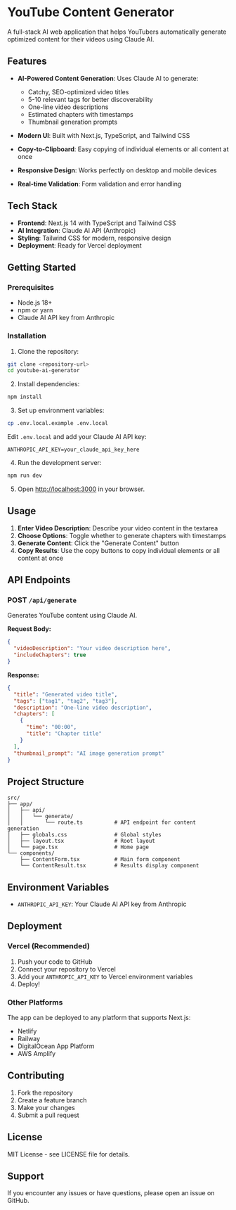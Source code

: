 # YouTube Content Generator

A full-stack AI web application that helps YouTubers automatically generate optimized content for their videos using Claude AI.

## Features

- **AI-Powered Content Generation**: Uses Claude AI to generate:
  - Catchy, SEO-optimized video titles
  - 5-10 relevant tags for better discoverability
  - One-line video descriptions
  - Estimated chapters with timestamps
  - Thumbnail generation prompts

- **Modern UI**: Built with Next.js, TypeScript, and Tailwind CSS
- **Copy-to-Clipboard**: Easy copying of individual elements or all content at once
- **Responsive Design**: Works perfectly on desktop and mobile devices
- **Real-time Validation**: Form validation and error handling

## Tech Stack

- **Frontend**: Next.js 14 with TypeScript and Tailwind CSS
- **AI Integration**: Claude AI API (Anthropic)
- **Styling**: Tailwind CSS for modern, responsive design
- **Deployment**: Ready for Vercel deployment

## Getting Started

### Prerequisites

- Node.js 18+ 
- npm or yarn
- Claude AI API key from Anthropic

### Installation

1. Clone the repository:
```bash
git clone <repository-url>
cd youtube-ai-generator
```

2. Install dependencies:
```bash
npm install
```

3. Set up environment variables:
```bash
cp .env.local.example .env.local
```

Edit `.env.local` and add your Claude AI API key:
```
ANTHROPIC_API_KEY=your_claude_api_key_here
```

4. Run the development server:
```bash
npm run dev
```

5. Open [http://localhost:3000](http://localhost:3000) in your browser.

## Usage

1. **Enter Video Description**: Describe your video content in the textarea
2. **Choose Options**: Toggle whether to generate chapters with timestamps
3. **Generate Content**: Click the "Generate Content" button
4. **Copy Results**: Use the copy buttons to copy individual elements or all content at once

## API Endpoints

### POST `/api/generate`

Generates YouTube content using Claude AI.

**Request Body:**
```json
{
  "videoDescription": "Your video description here",
  "includeChapters": true
}
```

**Response:**
```json
{
  "title": "Generated video title",
  "tags": ["tag1", "tag2", "tag3"],
  "description": "One-line video description",
  "chapters": [
    {
      "time": "00:00",
      "title": "Chapter title"
    }
  ],
  "thumbnail_prompt": "AI image generation prompt"
}
```

## Project Structure

```
src/
├── app/
│   ├── api/
│   │   └── generate/
│   │       └── route.ts          # API endpoint for content generation
│   ├── globals.css               # Global styles
│   ├── layout.tsx                # Root layout
│   └── page.tsx                  # Home page
└── components/
    ├── ContentForm.tsx           # Main form component
    └── ContentResult.tsx         # Results display component
```

## Environment Variables

- `ANTHROPIC_API_KEY`: Your Claude AI API key from Anthropic

## Deployment

### Vercel (Recommended)

1. Push your code to GitHub
2. Connect your repository to Vercel
3. Add your `ANTHROPIC_API_KEY` to Vercel environment variables
4. Deploy!

### Other Platforms

The app can be deployed to any platform that supports Next.js:
- Netlify
- Railway
- DigitalOcean App Platform
- AWS Amplify

## Contributing

1. Fork the repository
2. Create a feature branch
3. Make your changes
4. Submit a pull request

## License

MIT License - see LICENSE file for details.

## Support

If you encounter any issues or have questions, please open an issue on GitHub.
